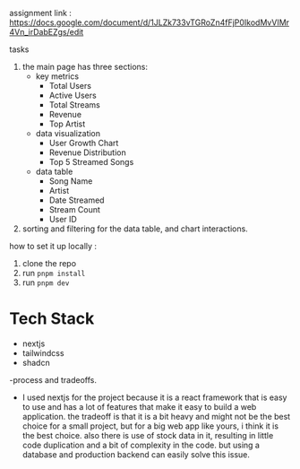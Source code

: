 assignment link : https://docs.google.com/document/d/1JLZk733vTGRoZn4fFjP0IkodMvVIMr4Vn_irDabEZgs/edit

tasks

1. the main page has three sections:
   - key metrics
     - Total Users
     - Active Users
     - Total Streams
     - Revenue
     - Top Artist
   - data visualization
     - User Growth Chart
     - Revenue Distribution
     - Top 5 Streamed Songs
   - data table
     - Song Name
     - Artist
     - Date Streamed
     - Stream Count
     - User ID
2. sorting and filtering for the data table, and chart interactions.

how to set it up locally :

1. clone the repo
2. run `pnpm install`
3. run `pnpm dev`

# Tech Stack

- nextjs
- tailwindcss
- shadcn

-process and tradeoffs.

- I used nextjs for the project because it is a react framework that is easy to use and has a lot of features that make it easy to build a web application. the tradeoff is that it is a bit heavy and might not be the best choice for a small project, but for a big web app like yours, i think it is the best choice. also there is use of stock data in it, resulting in little code duplication and a bit of complexity in the code. but using a database and production backend can easily solve this issue.
